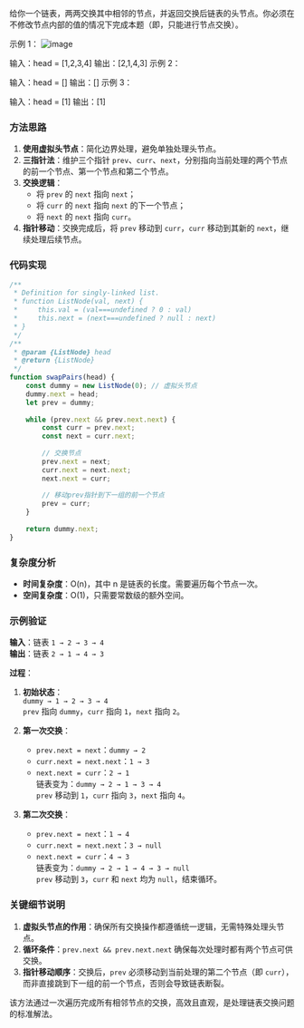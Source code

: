 给你一个链表，两两交换其中相邻的节点，并返回交换后链表的头节点。你必须在不修改节点内部的值的情况下完成本题（即，只能进行节点交换）。

 

示例 1：
![image](@site/static/img/swap_ex1.jpg)

输入：head = [1,2,3,4]
输出：[2,1,4,3]
示例 2：

输入：head = []
输出：[]
示例 3：

输入：head = [1]
输出：[1]


### **方法思路**
1. **使用虚拟头节点**：简化边界处理，避免单独处理头节点。  
2. **三指针法**：维护三个指针 `prev`、`curr`、`next`，分别指向当前处理的两个节点的前一个节点、第一个节点和第二个节点。  
3. **交换逻辑**：  
   - 将 `prev` 的 `next` 指向 `next`；  
   - 将 `curr` 的 `next` 指向 `next` 的下一个节点；  
   - 将 `next` 的 `next` 指向 `curr`。  
4. **指针移动**：交换完成后，将 `prev` 移动到 `curr`，`curr` 移动到其新的 `next`，继续处理后续节点。  


### **代码实现**
```javascript
/**
 * Definition for singly-linked list.
 * function ListNode(val, next) {
 *     this.val = (val===undefined ? 0 : val)
 *     this.next = (next===undefined ? null : next)
 * }
 */
/**
 * @param {ListNode} head
 * @return {ListNode}
 */
function swapPairs(head) {
    const dummy = new ListNode(0); // 虚拟头节点
    dummy.next = head;
    let prev = dummy;
    
    while (prev.next && prev.next.next) {
        const curr = prev.next;
        const next = curr.next;
        
        // 交换节点
        prev.next = next;
        curr.next = next.next;
        next.next = curr;
        
        // 移动prev指针到下一组的前一个节点
        prev = curr;
    }
    
    return dummy.next;
}
```


### **复杂度分析**
- **时间复杂度**：O(n)，其中 n 是链表的长度。需要遍历每个节点一次。  
- **空间复杂度**：O(1)，只需要常数级的额外空间。  


### **示例验证**
**输入**：链表 `1 → 2 → 3 → 4`  
**输出**：链表 `2 → 1 → 4 → 3`  

**过程**：  
1. **初始状态**：  
   `dummy → 1 → 2 → 3 → 4`  
   `prev` 指向 `dummy`，`curr` 指向 `1`，`next` 指向 `2`。  

2. **第一次交换**：  
   - `prev.next = next`：`dummy → 2`  
   - `curr.next = next.next`：`1 → 3`  
   - `next.next = curr`：`2 → 1`  
   链表变为：`dummy → 2 → 1 → 3 → 4`  
   `prev` 移动到 `1`，`curr` 指向 `3`，`next` 指向 `4`。  

3. **第二次交换**：  
   - `prev.next = next`：`1 → 4`  
   - `curr.next = next.next`：`3 → null`  
   - `next.next = curr`：`4 → 3`  
   链表变为：`dummy → 2 → 1 → 4 → 3 → null`  
   `prev` 移动到 `3`，`curr` 和 `next` 均为 `null`，结束循环。  


### **关键细节说明**
1. **虚拟头节点的作用**：确保所有交换操作都遵循统一逻辑，无需特殊处理头节点。  
2. **循环条件**：`prev.next && prev.next.next` 确保每次处理时都有两个节点可供交换。  
3. **指针移动顺序**：交换后，`prev` 必须移动到当前处理的第二个节点（即 `curr`），而非直接跳到下一组的前一个节点，否则会导致链表断裂。  

该方法通过一次遍历完成所有相邻节点的交换，高效且直观，是处理链表交换问题的标准解法。